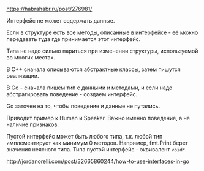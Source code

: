 https://habrahabr.ru/post/276981/

Интерфейс не может содержать данные.

Если в структуре есть все методы, описанные в интерфейсе - её можно
передавать туда где принимается этот интерфейс.

Типа не надо сильно париться при изменении структуры, используемой во многих местах.

В C++ сначала описываются абстрактные классы, затем пишутся реализации.

В Go - сначала пишем тип с данными и методами, и если надо абстрагировать поведение - создаем интерфейс.

Go заточен на то, чтобы поведение и данные не путались.

Приводит пример к Human и Speaker.
Важно именно поведение, а не наличие признаков.


Пустой интерфейс может быть любого типа, т.к. любой тип имплементирует как минимум 0 методов.
Например, fmt.Print берет значения неясного типа.
Типа пустой интерфейс - эквивалент `void*`.







http://jordanorelli.com/post/32665860244/how-to-use-interfaces-in-go





